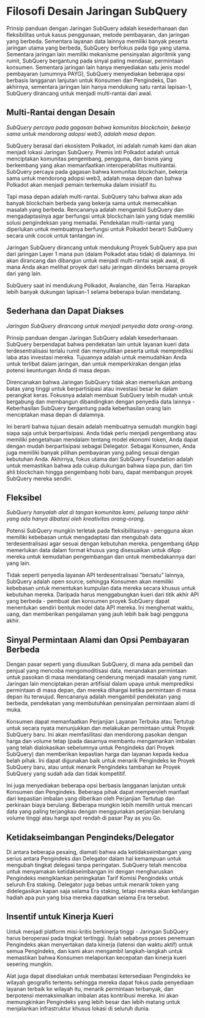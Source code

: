 # Filosofi Desain Jaringan SubQuery

Prinsip panduan dengan Jaringan SubQuery adalah kesederhanaan dan fleksibilitas untuk kasus penggunaan, metode pembayaran, dan jaringan yang berbeda. Sementara layanan data lainnya memiliki banyak peserta jaringan utama yang berbeda, SubQuery berfokus pada tiga yang utama. Sementara jaringan lain memiliki mekanisme pensinyalan algoritmik yang rumit, SubQuery bergantung pada sinyal paling mendasar, permintaan konsumen. Sementara jaringan lain hanya menyediakan satu jenis model pembayaran (umumnya PAYG), SubQuery menyediakan beberapa opsi berbasis langganan lanjutan untuk Konsumen dan Pengindeks, Dan akhirnya, sementara jaringan lain hanya mendukung satu rantai lapisan-1, SubQuery dirancang untuk menjadi multi-rantai dari awal.

## Multi-Rantai dengan Desain

*SubQuery percaya pada gagasan bahwa komunitas blockchain, bekerja sama untuk mendorong adopsi web3, adalah masa depan.*

SubQuery berasal dari ekosistem Polkadot, ini adalah rumah kami dan akan menjadi lokasi Jaringan SubQuery. Premis inti Polkadot adalah untuk menciptakan komunitas pengembang, pengguna, dan bisnis yang berkembang yang akan memanfaatkan interoperabilitas multirantai. SubQuery percaya pada gagasan bahwa komunitas blockchain, bekerja sama untuk mendorong adopsi web3, adalah masa depan dan bahwa Polkadot akan menjadi pemain terkemuka dalam inisiatif itu.

Tapi masa depan adalah multi-rantai. SubQuery tahu bahwa akan ada banyak blockchain berbeda yang bekerja sama untuk memecahkan masalah yang berbeda. Rencananya adalah mengambil SubQuery dan mengadaptasinya agar berfungsi untuk blockchain lain yang tidak memiliki solusi pengindeksan yang memadai. Pendekatan multi-rantai yang diperlukan untuk membuatnya berfungsi untuk Polkadot berarti SubQuery secara unik cocok untuk tantangan ini.

Jaringan SubQuery dirancang untuk mendukung Proyek SubQuery apa pun dari jaringan Layer 1 mana pun (dalam Polkadot atau tidak) di dalamnya. Ini akan dirancang dan dibangun untuk menjadi multi-rantai sejak awal, di mana Anda akan melihat proyek dari satu jaringan diindeks bersama proyek dari yang lain.

SubQuery saat ini mendukung Polkadot, Avalanche, dan Terra. Harapkan lebih banyak dukungan lapisan-1 selama beberapa bulan mendatang.

## Sederhana dan Dapat Diakses

*Jaringan SubQuery dirancang untuk menjadi penyedia data orang-orang.*

Prinsip panduan dengan Jaringan SubQuery adalah kesederhanaan. SubQuery berpendapat bahwa pendekatan lain untuk layanan kueri data terdesentralisasi terlalu rumit dan menyulitkan peserta untuk memprediksi laba atas investasi mereka. Tujuannya adalah untuk memudahkan Anda untuk terlibat dalam jaringan, dan untuk memperkirakan dengan jelas potensi keuntungan Anda di masa depan.

Direncanakan bahwa Jaringan SubQuery tidak akan memerlukan ambang batas yang tinggi untuk berpartisipasi atau investasi besar ke dalam perangkat keras. Fokusnya adalah membuat SubQuery lebih mudah untuk bergabung dan membangun dibandingkan dengan penyedia data lainnya - Keberhasilan SubQuery bergantung pada keberhasilan orang lain menciptakan masa depan di dalamnya.

Ini berarti bahwa tujuan desain adalah membuatnya semudah mungkin bagi siapa saja untuk berpartisipasi. Anda tidak perlu menjadi pengembang atau memiliki pengetahuan mendalam tentang model ekonomi token, Anda dapat dengan mudah berpartisipasi sebagai Delegator. Sebagai Konsumen, Anda juga memiliki banyak pilihan pembayaran yang paling sesuai dengan kebutuhan Anda. Akhirnya, fokus utama dari SubQuery Foundation adalah untuk memastikan bahwa ada cukup dukungan bahwa siapa pun, dari tim ahli blockchain hingga pengembang hobi baru, dapat membangun proyek SubQuery mereka sendiri.

## Fleksibel

*SubQuery hanyalah alat di tangan komunitas kami, peluang tanpa akhir yang ada hanya dibatasi oleh kreativitas orang-orang.*

Potensi SubQuery mungkin terletak pada fleksibilitasnya - pengguna akan memiliki kebebasan untuk mengadaptasi dan mengubah data terdesentralisasi agar sesuai dengan kebutuhan mereka. pengembang dApp memerlukan data dalam format khusus yang disesuaikan untuk dApp mereka untuk kemudahan pengembangan dan untuk membedakannya dari yang lain.

Tidak seperti penyedia layanan API terdesentralisasi “bersatu” lainnya, SubQuery adalah open source, sehingga Konsumen akan memiliki kebebasan untuk menentukan kumpulan data mereka secara khusus untuk kebutuhan mereka. Daripada harus menggabungkan kueri dari titik akhir API yang berbeda - pembuat dan konsumen proyek SubQuery dapat menentukan sendiri bentuk model data API mereka. Ini menghemat waktu, uang, dan memberikan pengalaman yang jauh lebih baik bagi pengguna akhir.

## Sinyal Permintaan Alami dan Opsi Pembayaran Berbeda

Dengan pasar seperti yang diusulkan SubQuery, di mana ada pembeli dan penjual yang mencoba mengomoditisasi data, menandakan permintaan untuk pasokan di masa mendatang cenderung menjadi masalah yang rumit. Jaringan lain menciptakan peran artifisial dalam upaya untuk memprediksi permintaan di masa depan, dan mereka dihargai ketika permintaan di masa depan itu terwujud. Rencananya adalah mengambil pendekatan yang berbeda, pendekatan yang membutuhkan pensinyalan permintaan alami di muka.

Konsumen dapat memanfaatkan Perjanjian Layanan Terbuka atau Tertutup untuk secara nyata menunjukkan dan melakukan permintaan untuk Proyek SubQuery baru. Ini akan memfasilitasi dan mendorong pasokan dengan harga dan volume tetap (pada dasarnya membantu mengamankan imbalan yang telah dialokasikan sebelumnya untuk Pengindeks dari Proyek SubQuery) dan memberikan kepastian harga dan layanan kepada kedua belah pihak. Ini dapat digunakan baik untuk menarik Pengindeks ke Proyek SubQuery baru, atau untuk menarik Pengindeks tambahan ke Proyek SubQuery yang sudah ada dan tidak kompetitif.

Ini juga menyediakan beberapa opsi berbasis langganan lanjutan untuk Konsumen dan Pengindeks. Beberapa pihak dapat memperoleh manfaat dari kepastian imbalan yang diberikan oleh Perjanjian Tertutup dan perkiraan biaya berulang. Beberapa mungkin lebih memilih untuk mencari data yang paling terjangkau dengan menggunakan perjanjian berulang volume tinggi atau harga spot rendah di pasar Pay as you Go.

## Ketidakseimbangan Pengindeks/Delegator

Di antara beberapa pesaing, diamati bahwa ada ketidakseimbangan yang serius antara Pengindeks dan Delegator dalam hal kemampuan untuk mengubah tingkat delegasi tanpa peringatan. SubQuery telah mencoba untuk menyamakan ketidakseimbangan ini dengan mengharuskan Pengindeks mengiklankan peningkatan Tarif Komisi Pengindeks untuk seluruh Era staking. Delegator juga bebas untuk menarik token yang didelegasikan kapan saja selama Era staking, tetapi mereka akan kehilangan hadiah apa pun yang bisa mereka dapatkan selama Era tersebut.

## Insentif untuk Kinerja Kueri

Untuk menjadi platform misi-kritis berkinerja tinggi - Jaringan SubQuery harus beroperasi pada tingkat tertinggi. Itulah sebabnya proses penemuan Pengindeks akan menyertakan data kinerja (latensi dan waktu aktif) untuk semua Pengindeks, dan kami akan mengambil langkah-langkah untuk memastikan bahwa Konsumen melaporkan kecepatan dan kinerja kueri sesering mungkin.

Alat juga dapat disediakan untuk membatasi ketersediaan Pengindeks ke wilayah geografis tertentu sehingga mereka dapat fokus pada penyediaan layanan terbaik ke wilayah itu, menarik permintaan terbanyak, dan berpotensi memaksimalkan imbalan atas kontribusi mereka. Ini akan memungkinkan Pengindeks yang lebih besar dan lebih matang untuk menjalankan infrastruktur khusus lokasi di seluruh dunia.
